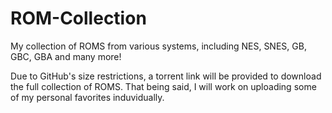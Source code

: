 # ROM-Collection
My collection of ROMS from various systems, including NES, SNES, GB, GBC, GBA and many more!

Due to GitHub's size restrictions, a torrent link will be provided to download the full collection of ROMS. That being said, I will work on uploading some of my personal favorites induvidually.

